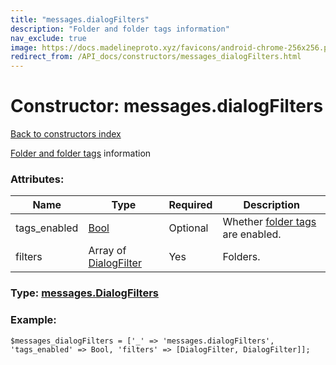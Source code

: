 ```yaml
---
title: "messages.dialogFilters"
description: "Folder and folder tags information"
nav_exclude: true
image: https://docs.madelineproto.xyz/favicons/android-chrome-256x256.png
redirect_from: /API_docs/constructors/messages_dialogFilters.html
---
```

# Constructor: messages.dialogFilters  
[Back to constructors index](/API_docs/constructors/index.html)



[Folder and folder tags](https://core.telegram.org/api/folders) information

### Attributes:

| Name     |    Type       | Required | Description |
|----------|---------------|----------|-------------|
|tags\_enabled|[Bool](/API_docs/types/Bool.html) | Optional|Whether [folder tags](https://core.telegram.org/api/folders#folder-tags) are enabled.|
|filters|Array of [DialogFilter](/API_docs/types/DialogFilter.html) | Yes|Folders.|



### Type: [messages.DialogFilters](/API_docs/types/messages.DialogFilters.html)


### Example:

```
$messages_dialogFilters = ['_' => 'messages.dialogFilters', 'tags_enabled' => Bool, 'filters' => [DialogFilter, DialogFilter]];
```  
